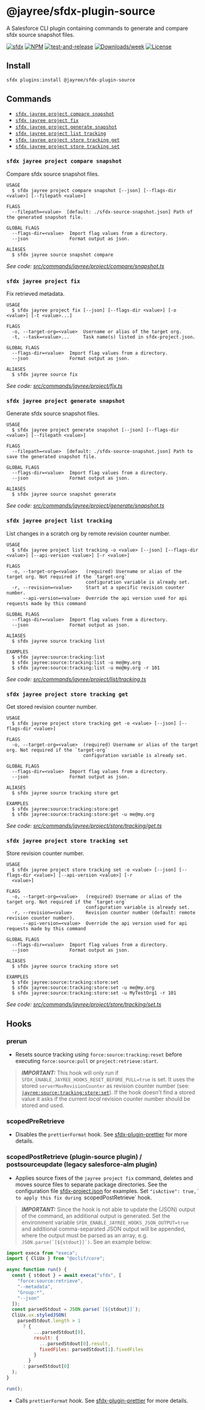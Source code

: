 # @jayree/sfdx-plugin-source

A Salesforce CLI plugin containing commands to generate and compare sfdx source snapshot files.

[![sfdx](https://img.shields.io/badge/cli-sfdx-brightgreen.svg)](https://developer.salesforce.com/tools/sfdxcli)
[![NPM](https://img.shields.io/npm/v/@jayree/sfdx-plugin-source.svg?label=@jayree/sfdx-plugin-source)](https://npmjs.org/package/@jayree/sfdx-plugin-source)
[![test-and-release](https://github.com/jayree/sfdx-plugin-source/actions/workflows/release.yml/badge.svg)](https://github.com/jayree/sfdx-plugin-source/actions/workflows/release.yml)
[![Downloads/week](https://img.shields.io/npm/dw/@jayree/sfdx-plugin-source.svg)](https://npmjs.org/package/@jayree/sfdx-plugin-source)
[![License](https://img.shields.io/npm/l/@jayree/sfdx-plugin-source.svg)](https://github.com/jayree-plugins/sfdx-plugin-source/blob/main/package.json)

## Install

```bash
sfdx plugins:install @jayree/sfdx-plugin-source
```

## Commands

<!-- commands -->
* [`sfdx jayree project compare snapshot`](#sfdx-jayree-project-compare-snapshot)
* [`sfdx jayree project fix`](#sfdx-jayree-project-fix)
* [`sfdx jayree project generate snapshot`](#sfdx-jayree-project-generate-snapshot)
* [`sfdx jayree project list tracking`](#sfdx-jayree-project-list-tracking)
* [`sfdx jayree project store tracking get`](#sfdx-jayree-project-store-tracking-get)
* [`sfdx jayree project store tracking set`](#sfdx-jayree-project-store-tracking-set)

### `sfdx jayree project compare snapshot`

Compare sfdx source snapshot files.

```
USAGE
  $ sfdx jayree project compare snapshot [--json] [--flags-dir <value>] [--filepath <value>]

FLAGS
  --filepath=<value>  [default: ./sfdx-source-snapshot.json] Path of the generated snapshot file.

GLOBAL FLAGS
  --flags-dir=<value>  Import flag values from a directory.
  --json               Format output as json.

ALIASES
  $ sfdx jayree source snapshot compare
```

_See code: [src/commands/jayree/project/compare/snapshot.ts](https://github.com/jayree/sfdx-plugin-source/blob/v1.3.120/src/commands/jayree/project/compare/snapshot.ts)_

### `sfdx jayree project fix`

Fix retrieved metadata.

```
USAGE
  $ sfdx jayree project fix [--json] [--flags-dir <value>] [-o <value>] [-t <value>...]

FLAGS
  -o, --target-org=<value>  Username or alias of the target org.
  -t, --task=<value>...     Task name(s) listed in sfdx-project.json.

GLOBAL FLAGS
  --flags-dir=<value>  Import flag values from a directory.
  --json               Format output as json.

ALIASES
  $ sfdx jayree source fix
```

_See code: [src/commands/jayree/project/fix.ts](https://github.com/jayree/sfdx-plugin-source/blob/v1.3.120/src/commands/jayree/project/fix.ts)_

### `sfdx jayree project generate snapshot`

Generate sfdx source snapshot files.

```
USAGE
  $ sfdx jayree project generate snapshot [--json] [--flags-dir <value>] [--filepath <value>]

FLAGS
  --filepath=<value>  [default: ./sfdx-source-snapshot.json] Path to save the generated snapshot file.

GLOBAL FLAGS
  --flags-dir=<value>  Import flag values from a directory.
  --json               Format output as json.

ALIASES
  $ sfdx jayree source snapshot generate
```

_See code: [src/commands/jayree/project/generate/snapshot.ts](https://github.com/jayree/sfdx-plugin-source/blob/v1.3.120/src/commands/jayree/project/generate/snapshot.ts)_

### `sfdx jayree project list tracking`

List changes in a scratch org by remote revision counter number.

```
USAGE
  $ sfdx jayree project list tracking -o <value> [--json] [--flags-dir <value>] [--api-version <value>] [-r <value>]

FLAGS
  -o, --target-org=<value>   (required) Username or alias of the target org. Not required if the `target-org`
                             configuration variable is already set.
  -r, --revision=<value>     Start at a specific revision counter number.
      --api-version=<value>  Override the api version used for api requests made by this command

GLOBAL FLAGS
  --flags-dir=<value>  Import flag values from a directory.
  --json               Format output as json.

ALIASES
  $ sfdx jayree source tracking list

EXAMPLES
  $ sfdx jayree:source:tracking:list
  $ sfdx jayree:source:tracking:list -u me@my.org
  $ sfdx jayree:source:tracking:list -u me@my.org -r 101
```

_See code: [src/commands/jayree/project/list/tracking.ts](https://github.com/jayree/sfdx-plugin-source/blob/v1.3.120/src/commands/jayree/project/list/tracking.ts)_

### `sfdx jayree project store tracking get`

Get stored revision counter number.

```
USAGE
  $ sfdx jayree project store tracking get -o <value> [--json] [--flags-dir <value>]

FLAGS
  -o, --target-org=<value>  (required) Username or alias of the target org. Not required if the `target-org`
                            configuration variable is already set.

GLOBAL FLAGS
  --flags-dir=<value>  Import flag values from a directory.
  --json               Format output as json.

ALIASES
  $ sfdx jayree source tracking store get

EXAMPLES
  $ sfdx jayree:source:tracking:store:get
  $ sfdx jayree:source:tracking:store:get -u me@my.org
```

_See code: [src/commands/jayree/project/store/tracking/get.ts](https://github.com/jayree/sfdx-plugin-source/blob/v1.3.120/src/commands/jayree/project/store/tracking/get.ts)_

### `sfdx jayree project store tracking set`

Store revision counter number.

```
USAGE
  $ sfdx jayree project store tracking set -o <value> [--json] [--flags-dir <value>] [--api-version <value>] [-r
  <value>]

FLAGS
  -o, --target-org=<value>   (required) Username or alias of the target org. Not required if the `target-org`
                             configuration variable is already set.
  -r, --revision=<value>     Revision counter number (default: remote revision counter number).
      --api-version=<value>  Override the api version used for api requests made by this command

GLOBAL FLAGS
  --flags-dir=<value>  Import flag values from a directory.
  --json               Format output as json.

ALIASES
  $ sfdx jayree source tracking store set

EXAMPLES
  $ sfdx jayree:source:tracking:store:set
  $ sfdx jayree:source:tracking:store:set -u me@my.org
  $ sfdx jayree:source:tracking:store:set -u MyTestOrg1 -r 101
```

_See code: [src/commands/jayree/project/store/tracking/set.ts](https://github.com/jayree/sfdx-plugin-source/blob/v1.3.120/src/commands/jayree/project/store/tracking/set.ts)_
<!-- commandsstop -->

## Hooks
### prerun

- Resets source tracking using `force:source:tracking:reset` before executing `force:source:pull` or `project:retrieve:start`.

> **_IMPORTANT:_** This hook will only run if  `SFDX_ENABLE_JAYREE_HOOKS_RESET_BEFORE_PULL=true` is set. It uses the stored `serverMaxRevisionCounter` as revision counter number (see: [`jayree:source:tracking:store:set`](#sfdx-jayreesourcetrackingstoreset)). If the hook doesn't find a stored value it asks if the current *local* revision counter number should be stored and used.

### scopedPreRetrieve

- Disables the `prettierFormat` hook. See [sfdx-plugin-prettier](https://github.com/jayree/sfdx-plugin-prettier) for more details.

### scopedPostRetrieve (plugin-source plugin) / postsourceupdate (legacy salesforce-alm plugin)

- Applies source fixes of the `jayree project fix` command, deletes and moves source files to separate package directories. See the configuration file [sfdx-project.json](sfdx-project.json) for examples. Set `"isActive": true,´ to apply this fix during `scopedPostRetrieve` hook.

> **_IMPORTANT:_** Since the hook is not able to update the (JSON) output of the command, an additional output is generated. Set the environment variable `SFDX_ENABLE_JAYREE_HOOKS_JSON_OUTPUT=true` and additional comma-separated JSON output will be appended, where the output must be parsed as an array, e.g. ``JSON.parse(`[${stdout}]`)``. See an example below:

```javascript
import execa from "execa";
import { CliUx } from "@oclif/core";

async function run() {
  const { stdout } = await execa("sfdx", [
    "force:source:retrieve",
    "--metadata",
    "Group:*",
    "--json"
  ]);
  const parsedStdout = JSON.parse(`[${stdout}]`);
  CliUx.ux.styledJSON(
    parsedStdout.length > 1
      ? {
          ...parsedStdout[0],
          result: {
            ...parsedStdout[0].result,
            fixedFiles: parsedStdout[1].fixedFiles
          }
        }
      : parsedStdout[0]
  );
}

run();
```

- Calls `prettierFormat` hook. See [sfdx-plugin-prettier](https://github.com/jayree/sfdx-plugin-prettier) for more details.
